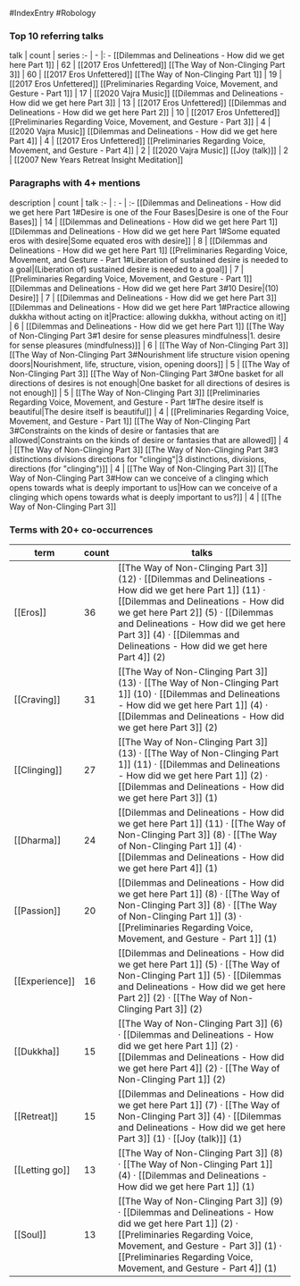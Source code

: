 #IndexEntry #Robology

### Top 10 referring talks
talk | count | series
:- | - |: -
[[Dilemmas and Delineations - How did we get here Part 1]] | 62 | [[2017 Eros Unfettered]]
[[The Way of Non-Clinging Part 3]] | 60 | [[2017 Eros Unfettered]]
[[The Way of Non-Clinging Part 1]] | 19 | [[2017 Eros Unfettered]]
[[Preliminaries Regarding Voice, Movement, and Gesture - Part 1]] | 17 | [[2020 Vajra Music]]
[[Dilemmas and Delineations - How did we get here Part 3]] | 13 | [[2017 Eros Unfettered]]
[[Dilemmas and Delineations - How did we get here Part 2]] | 10 | [[2017 Eros Unfettered]]
[[Preliminaries Regarding Voice, Movement, and Gesture - Part 3]] | 4 | [[2020 Vajra Music]]
[[Dilemmas and Delineations - How did we get here Part 4]] | 4 | [[2017 Eros Unfettered]]
[[Preliminaries Regarding Voice, Movement, and Gesture - Part 4]] | 2 | [[2020 Vajra Music]]
[[Joy (talk)]] | 2 | [[2007 New Years Retreat Insight Meditation]]

### Paragraphs with 4+ mentions
description | count | talk
:- | : - | :-
[[Dilemmas and Delineations - How did we get here Part 1#Desire is one of the Four Bases\|Desire is one of the Four Bases]] | 14 | [[Dilemmas and Delineations - How did we get here Part 1]]
[[Dilemmas and Delineations - How did we get here Part 1#Some equated eros with desire\|Some equated eros with desire]] | 8 | [[Dilemmas and Delineations - How did we get here Part 1]]
[[Preliminaries Regarding Voice, Movement, and Gesture - Part 1#Liberation of sustained desire is needed to a goal\|(Liberation of) sustained desire is needed to a goal]] | 7 | [[Preliminaries Regarding Voice, Movement, and Gesture - Part 1]]
[[Dilemmas and Delineations - How did we get here Part 3#10 Desire\|(10) Desire]] | 7 | [[Dilemmas and Delineations - How did we get here Part 3]]
[[Dilemmas and Delineations - How did we get here Part 1#Practice allowing dukkha without acting on it\|Practice: allowing dukkha, without acting on it]] | 6 | [[Dilemmas and Delineations - How did we get here Part 1]]
[[The Way of Non-Clinging Part 3#1 desire for sense pleasures mindfulness\|1. desire for sense pleasures (mindfulness)]] | 6 | [[The Way of Non-Clinging Part 3]]
[[The Way of Non-Clinging Part 3#Nourishment life structure vision opening doors\|Nourishment, life, structure, vision, opening doors]] | 5 | [[The Way of Non-Clinging Part 3]]
[[The Way of Non-Clinging Part 3#One basket for all directions of desires is not enough\|One basket for all directions of desires is not enough]] | 5 | [[The Way of Non-Clinging Part 3]]
[[Preliminaries Regarding Voice, Movement, and Gesture - Part 1#The desire itself is beautiful\|The desire itself is beautiful]] | 4 | [[Preliminaries Regarding Voice, Movement, and Gesture - Part 1]]
[[The Way of Non-Clinging Part 3#Constraints on the kinds of desire or fantasies that are allowed\|Constraints on the kinds of desire or fantasies that are allowed]] | 4 | [[The Way of Non-Clinging Part 3]]
[[The Way of Non-Clinging Part 3#3 distinctions divisions directions for "clinging"\|3 distinctions, divisions, directions (for "clinging")]] | 4 | [[The Way of Non-Clinging Part 3]]
[[The Way of Non-Clinging Part 3#How can we conceive of a clinging which opens towards what is deeply important to us\|How can we conceive of a clinging which opens towards what is deeply important to us?]] | 4 | [[The Way of Non-Clinging Part 3]]

### Terms with 20+ co-occurrences
term | count | talks
-|-|-
[[Eros]] | 36 | <span class="counts">[[The Way of Non-Clinging Part 3]] (12) · [[Dilemmas and Delineations - How did we get here Part 1]] (11) · [[Dilemmas and Delineations - How did we get here Part 2]] (5) · [[Dilemmas and Delineations - How did we get here Part 3]] (4) · [[Dilemmas and Delineations - How did we get here Part 4]] (2)</span> 
[[Craving]] | 31 | <span class="counts">[[The Way of Non-Clinging Part 3]] (13) · [[The Way of Non-Clinging Part 1]] (10) · [[Dilemmas and Delineations - How did we get here Part 1]] (4) · [[Dilemmas and Delineations - How did we get here Part 3]] (2)</span> 
[[Clinging]] | 27 | <span class="counts">[[The Way of Non-Clinging Part 3]] (13) · [[The Way of Non-Clinging Part 1]] (11) · [[Dilemmas and Delineations - How did we get here Part 1]] (2) · [[Dilemmas and Delineations - How did we get here Part 3]] (1)</span> 
[[Dharma]] | 24 | <span class="counts">[[Dilemmas and Delineations - How did we get here Part 1]] (11) · [[The Way of Non-Clinging Part 3]] (8) · [[The Way of Non-Clinging Part 1]] (4) · [[Dilemmas and Delineations - How did we get here Part 4]] (1)</span> 
[[Passion]] | 20 | <span class="counts">[[Dilemmas and Delineations - How did we get here Part 1]] (8) · [[The Way of Non-Clinging Part 3]] (8) · [[The Way of Non-Clinging Part 1]] (3) · [[Preliminaries Regarding Voice, Movement, and Gesture - Part 1]] (1)</span> 
[[Experience]] | 16 | <span class="counts">[[Dilemmas and Delineations - How did we get here Part 1]] (5) · [[The Way of Non-Clinging Part 1]] (5) · [[Dilemmas and Delineations - How did we get here Part 2]] (2) · [[The Way of Non-Clinging Part 3]] (2)</span> 
[[Dukkha]] | 15 | <span class="counts">[[The Way of Non-Clinging Part 3]] (6) · [[Dilemmas and Delineations - How did we get here Part 1]] (2) · [[Dilemmas and Delineations - How did we get here Part 4]] (2) · [[The Way of Non-Clinging Part 1]] (2)</span> 
[[Retreat]] | 15 | <span class="counts">[[Dilemmas and Delineations - How did we get here Part 1]] (7) · [[The Way of Non-Clinging Part 3]] (4) · [[Dilemmas and Delineations - How did we get here Part 3]] (1) · [[Joy (talk)]] (1)</span> 
[[Letting go]] | 13 | <span class="counts">[[The Way of Non-Clinging Part 3]] (8) · [[The Way of Non-Clinging Part 1]] (4) · [[Dilemmas and Delineations - How did we get here Part 1]] (1)</span> 
[[Soul]] | 13 | <span class="counts">[[The Way of Non-Clinging Part 3]] (9) · [[Dilemmas and Delineations - How did we get here Part 1]] (2) · [[Preliminaries Regarding Voice, Movement, and Gesture - Part 3]] (1) · [[Preliminaries Regarding Voice, Movement, and Gesture - Part 4]] (1)</span> 

